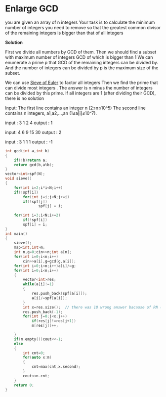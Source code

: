 # Enlarge GCD

you are given an array of n integers
Your task is to calculate the minimum number of integers you need to remove so that the greatest common divisor of
the remaining integers is bigger than that of all integers

**Solution**

First we divide all numbers by GCD of them. Then we should find a subset with maximum number of integers GCD of which is bigger than 1
We can enumerate a prime p that GCD of the remaining integers can be divided by. And the number of integers can be divided by p is 
the maximum size of the subset.

We can use [Sieve of Euler](https://github.com/Khaled-Mahmmoud/MyCompetitiveProgramming/blob/master/Number%20Theory/Prime%20Factors%20and%20Sieve%20of%20Eratosthenes.md) to factor all integers Then we find the prime that can divide most integers . The answer is n minus the number 
of integers can be divided by this prime. If all integers are 1 (after dividing their GCD), there is no solution

Input: The first line contains an integer n (2≤n≤10^5) 
The second line contains n integers, a1,a2,…,an (1≤a[i]≤10^7).

input : 3 1 2 4  output : 1

input: 4 6 9 15 30  output : 2

input : 3 1 1 1  output : -1


```cpp
int gcd(int a,int b)
{
    if(!b)return a;
    return gcd(b,a%b);
}
vector<int>spf(N);
void sieve()
{
    for(int i=2;i*i<N;i++)
    if(!spf[i])
        for(int j=i;j<N;j+=i)
	    if(!spf[j])
               spf[j] = i;
    
    for(int i=3;i<N;i+=2)
        if(!spf[i])
        spf[i] = i;
}
int main()
{
    sieve();
    map<int,int>m;
    int n,g=0;cin>>n;int a[n];
    for(int i=0;i<n;i++)
        cin>>a[i],g=gcd(g,a[i]);
    for(int i=0;i<n;i++)a[i]/=g;
    for(int i=0;i<n;i++)
    {
        vector<int>res;
        while(a[i]!=1)
        {
            res.push_back(spf[a[i]]);
            a[i]/=spf[a[i]];
        }
        int x=res.size();  // there was 18 wrong answer bacause of RN ( random number)
        res.push_back(-1);
        for(int j=0;j<x;j++)
            if(res[j]!=res[j+1])
            m[res[j]]++;

    }
    if(m.empty())cout<<-1;
    else
    {
        int cnt=0;
        for(auto x:m)
        {
            cnt=max(cnt,x.second);
        }
        cout<<n-cnt;
    }
    return 0;
}
```
